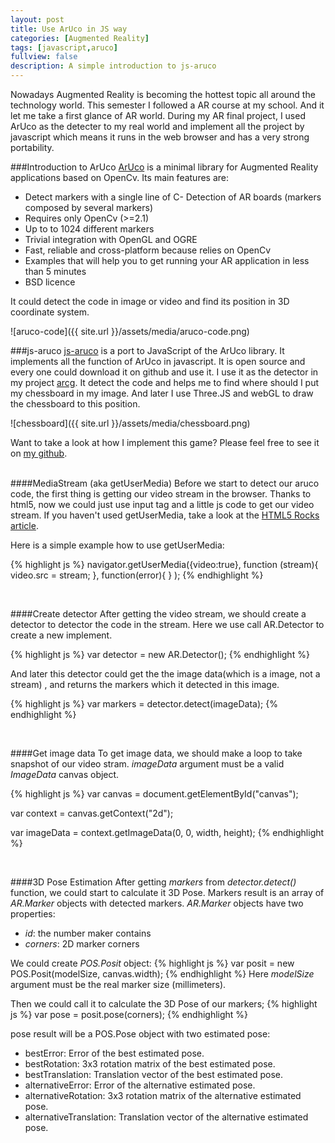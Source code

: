 ```yaml
---
layout: post
title: Use ArUco in JS way
categories: [Augmented Reality]
tags: [javascript,aruco]
fullview: false
description: A simple introduction to js-aruco
---
```


Nowadays Augmented Reality is becoming the hottest topic all around the technology world. This semester I followed a AR course at my school. And it let me take a first glance of AR world.
During my AR final project, I used ArUco as the detecter to my real world and implement all the project by javascript which means it runs in the web browser and has a very strong portability.

###Introduction to ArUco
[ArUco](http://www.uco.es/investiga/grupos/ava/node/26) is a minimal library for Augmented Reality applications based on OpenCv. Its main features are:

- Detect markers with a single line of C- Detection of AR boards (markers composed by several markers)
- Requires only OpenCv (>=2.1)
- Up to to 1024 different markers
- Trivial integration with OpenGL and OGRE
- Fast, reliable and cross-platform because relies on OpenCv
- Examples that will help you to get running your AR application in less than 5 minutes
- BSD licence

It could detect the code in image or video and find its position in 3D coordinate system.

![aruco-code]({{ site.url }}/assets/media/aruco-code.png)

###js-aruco
[js-aruco](https://github.com/jcmellado/js-aruco) is a port to JavaScript of the ArUco library. It implements all the function of ArUco in javascript.
It is open source and every one could download it on github and use it. I use it as the detector in my project [arcg](https://github.com/pangboww/arcg). It detect the code and helps me to find where should I put my chessboard in my image. And later I use Three.JS and webGL to draw the chessboard to this position.

![chessboard]({{ site.url }}/assets/media/chessboard.png)

Want to take a look at how I implement this game? Please feel free to see it on [my github](https://github.com/pangboww/).
<br>
<br>

####MediaStream (aka getUserMedia)
Before we start to detect our aruco code, the first thing is getting our video stream in the browser. Thanks to html5, now we could just use input tag and a little js code to get our video stream. If you haven't used getUserMedia, take a look at the [HTML5 Rocks article](http://www.html5rocks.com/en/tutorials/getusermedia/intro/).

Here is a simple example how to use getUserMedia:


{% highlight js %}
navigator.getUserMedia({video:true},
        function (stream){
                video.src = stream;
        },
        function(error){
        }
);
{% endhighlight %}

<br>

####Create detector
After getting the video stream, we should create a detector to detector the code in the stream. Here we use call AR.Detector to create a new implement.

{% highlight js %}
var detector = new AR.Detector();
{% endhighlight %}

And later this detector could get the the image data(which is a image, not a stream) , and returns the markers which it detected in this image.

{% highlight js %}
var markers = detector.detect(imageData);
{% endhighlight %}

<br>

####Get image data
To get image data, we should make a loop to take snapshot of our video stram. *imageData* argument must be a valid *ImageData* canvas object.

{% highlight js %}
var canvas = document.getElementById("canvas");

var context = canvas.getContext("2d");

var imageData = context.getImageData(0, 0, width, height);
{% endhighlight %}

<br>

####3D Pose Estimation
After getting *markers* from *detector.detect()* function, we could start to calculate it 3D Pose.
Markers result is an array of *AR.Marker* objects with detected markers.
*AR.Marker* objects have two properties:

- *id*: the number maker contains
- *corners*: 2D marker corners 

We could create *POS.Posit* object:
{% highlight js %}
var posit = new POS.Posit(modelSize, canvas.width);
{% endhighlight %}
Here *modelSize* argument must be the real marker size (millimeters).

Then we could call it to calculate the 3D Pose of our markers;
{% highlight js %}
var pose = posit.pose(corners);
{% endhighlight %}

pose result will be a POS.Pose object with two estimated pose:

- bestError: Error of the best estimated pose.
- bestRotation: 3x3 rotation matrix of the best estimated pose.
- bestTranslation: Translation vector of the best estimated pose.
- alternativeError: Error of the alternative estimated pose.
- alternativeRotation: 3x3 rotation matrix of the alternative estimated pose.
- alternativeTranslation: Translation vector of the alternative estimated pose.







